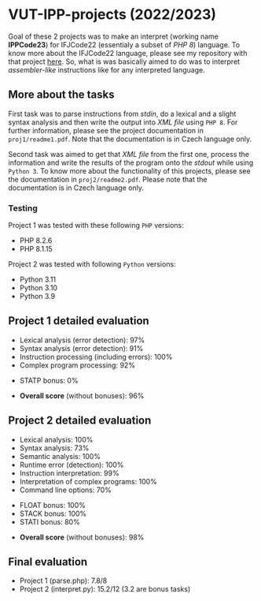 # VUT-IPP-projects (2022/2023)

Goal of these 2 projects was to make an interpret (working name **IPPCode23**) for IFJCode22 (essentialy a subset of *PHP 8*) language.
To know more about the IFJCode22 language, please see my repository with that project [here](https://github.com/MOONYROS/VUT-IFJ-project).
So, what is was basically aimed to do was to interpret *assembler-like* instructions like for any interpreted language.

## More about the tasks

First task was to parse instructions from *stdin*, do a lexical and a slight syntax analysis and then write the output into *XML file* using `PHP 8`.
For further information, please see the project documentation in `proj1/readme1.pdf`. Note that the documentation is in Czech language only.

Second task was aimed to get that *XML file* from the first one, process the information and write the results of the program onto the *stdout* while using `Python 3`.
To know more about the functionality of this projects, please see the documentation in `proj2/readme2.pdf`. Please note that the documentation is in Czech language only.

### Testing

Project 1 was tested with these following `PHP` versions:

- PHP 8.2.6
- PHP 8.1.15

Project 2 was tested with following `Python` versions:

- Python 3.11
- Python 3.10
- Python 3.9

## Project 1 detailed evaluation

- Lexical analysis (error detection): 97%
- Syntax analysis (error detection): 91%
- Instruction processing (including errors): 100%
- Complex program processing: 92%

* STATP bonus: 0%

- **Overall score** (without bonuses): 96%

## Project 2 detailed evaluation

- Lexical analysis: 100%
- Syntax analysis: 73%
- Semantic analysis: 100%
- Runtime error (detection): 100%
- Instruction interpretation: 99%
- Interpretation of complex programs: 100%
- Command line options: 70%

* FLOAT bonus: 100%
* STACK bonus: 100%
* STATI bonus: 80%

- **Overall score** (without bonuses): 98%

## Final evaluation

- Project 1 (parse.php): 7.8/8
- Project 2 (interpret.py): 15.2/12 (3.2 are bonus tasks)
